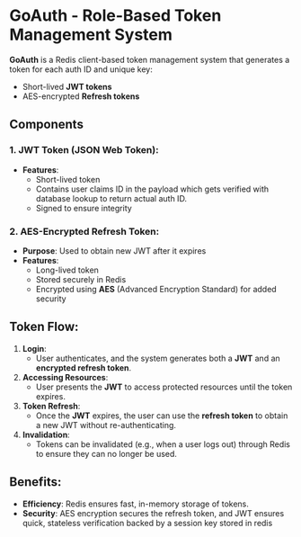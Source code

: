 # GoAuth - Role-Based Token Management System

**GoAuth** is a Redis client-based token management system that generates a token for each auth ID and unique key:
- Short-lived **JWT tokens**
- AES-encrypted **Refresh tokens**

## Components

### 1. JWT Token (JSON Web Token):
- **Features**:
    - Short-lived token
    - Contains user claims ID in the payload which gets verified with database lookup to return actual auth ID.
    - Signed to ensure integrity

### 2. AES-Encrypted Refresh Token:
- **Purpose**: Used to obtain new JWT after it expires
- **Features**:
    - Long-lived token
    - Stored securely in Redis
    - Encrypted using **AES** (Advanced Encryption Standard) for added security

## Token Flow:

1. **Login**:
    - User authenticates, and the system generates both a **JWT** and an **encrypted refresh token**.
2. **Accessing Resources**:
    - User presents the **JWT** to access protected resources until the token expires.
3. **Token Refresh**:
    - Once the **JWT** expires, the user can use the **refresh token** to obtain a new JWT without re-authenticating.
4. **Invalidation**:
    - Tokens can be invalidated (e.g., when a user logs out) through Redis to ensure they can no longer be used.

## Benefits:
- **Efficiency**: Redis ensures fast, in-memory storage of tokens.
- **Security**: AES encryption secures the refresh token, and JWT ensures quick, stateless verification backed by a session key stored in redis
